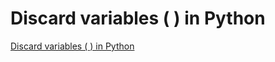 # Discard variables ( ) in Python
[Discard variables ( ) in Python](https://aiwithcloud.com/2022/09/15/discard_variables___in_python/)